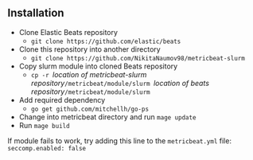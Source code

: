 ## Installation

* Clone Elastic Beats repository
  * `git clone https://github.com/elastic/beats`
* Clone this repository into another directory
  * `git clone https://github.com/NikitaNaumov98/metricbeat-slurm`
* Copy slurm module into cloned Beats repository
  * `cp -r `_location of metricbeat-slurm repository_`/metricbeat/module/slurm `_location of beats repository_`/metricbeat/module/slurm`
* Add required dependency
  * `go get github.com/mitchellh/go-ps`
* Change into metricbeat directory and run `mage update`
* Run `mage build`

If module fails to work, try adding this line to the `metricbeat.yml` file:
`seccomp.enabled: false`
